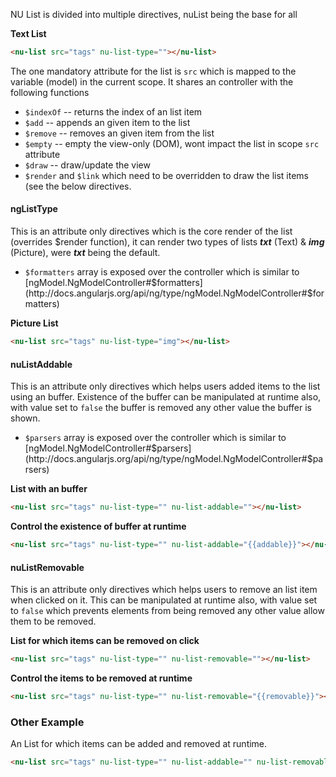 NU List is divided into multiple directives, nuList being the base for all

**Text List**
```html
<nu-list src="tags" nu-list-type=""></nu-list>
```

The one mandatory attribute for the list is `src` which is mapped to the variable (model) in the current scope. It shares an controller with the following functions
* `$indexOf` -- returns the index of an list item
* `$add` -- appends an given item to the list
* `$remove` -- removes an given item from the list
* `$empty` -- empty the view-only (DOM), wont impact the list in scope `src` attribute
* `$draw` -- draw/update the view
* `$render` and `$link` which need to be overridden to draw the list items (see the below directives.

#### ngListType
This is an attribute only directives which is the core render of the list (overrides $render function), it can render two types of lists _**txt**_ (Text) & _**img**_ (Picture), were _**txt**_ being the default. 
* `$formatters` array is exposed over the controller which is similar to [ngModel.NgModelController#$formatters](http://docs.angularjs.org/api/ng/type/ngModel.NgModelController#$formatters)

**Picture List**
```html
<nu-list src="tags" nu-list-type="img"></nu-list>
```

#### nuListAddable
This is an attribute only directives which helps users added items to the list using an buffer. Existence of the buffer can be manipulated at runtime also, with value set to `false` the buffer is removed any other value the buffer is shown.

* `$parsers` array is exposed over the controller which is similar to [ngModel.NgModelController#$parsers](http://docs.angularjs.org/api/ng/type/ngModel.NgModelController#$parsers)

**List with an buffer**
```html
<nu-list src="tags" nu-list-type="" nu-list-addable=""></nu-list>
```

**Control the existence of buffer at runtime**
```html
<nu-list src="tags" nu-list-type="" nu-list-addable="{{addable}}"></nu-list>
```

#### nuListRemovable
This is an attribute only directives which helps users to remove an list item when clicked on it. This can be manipulated at runtime also, with value set to `false` which prevents elements from being removed any other value allow them to be removed.

**List for which items can be removed on click**
```html
<nu-list src="tags" nu-list-type="" nu-list-removable=""></nu-list>
```

**Control the items to be removed at runtime**
```html
<nu-list src="tags" nu-list-type="" nu-list-removable="{{removable}}"></nu-list>
```

### Other Example

An List for which items can be added and removed at runtime.
```html
<nu-list src="tags" nu-list-type="" nu-list-addable="" nu-list-removable=""></nu-list>
```
